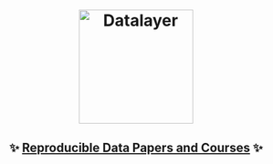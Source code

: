 <h1 align="center">
  <img
      alt="Datalayer"
      src="https://assets.datalayer.design/datalayer-25.svg"
      width="200"
    />
</h1>
<h2 align="center">
  ✨ <a href="https://datalayer.io">Reproducible Data Papers and Courses</a> ✨
</h2>
